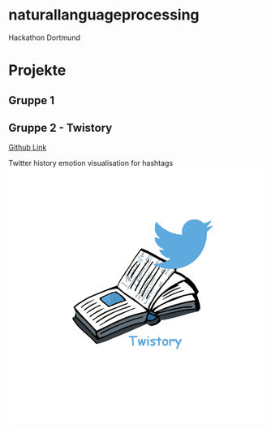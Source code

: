 # naturallanguageprocessing
Hackathon Dortmund

# Projekte

## Gruppe 1



## Gruppe 2 - Twistory
[Github Link](https://github.com/argo2445/NIHackTwistory)

Twitter history emotion visualisation for hashtags
![LOGO](https://raw.githubusercontent.com/argo2445/NIHackTwistory/master/Twistory.png)

